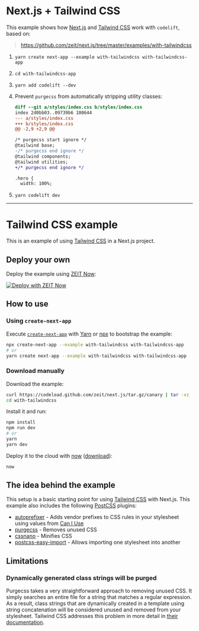 # Next.js + Tailwind CSS

This example shows how [Next.js](https://github.com/zeit/next.js/tree/master) and [Tailwind CSS](https://tailwindcss.com/) work with `codelift`, based on:

> https://github.com/zeit/next.js/tree/master/examples/with-tailwindcss

1. `yarn create next-app --example with-tailwindcss with-tailwindcss-app`
1. `cd with-tailwindcss-app`
1. `yarn add codelift --dev`
1. Prevent `purgecss` from automatically stripping utility classes:

   ```diff
   diff --git a/styles/index.css b/styles/index.css
   index 2d0bb03..09739b6 100644
   --- a/styles/index.css
   +++ b/styles/index.css
   @@ -2,9 +2,9 @@

   /* purgecss start ignore */
   @tailwind base;
   -/* purgecss end ignore */
   @tailwind components;
   @tailwind utilities;
   +/* purgecss end ignore */

   .hero {
     width: 100%;
   ```

1. `yarn codelift dev`

---

# Tailwind CSS example

This is an example of using [Tailwind CSS](https://tailwindcss.com) in a Next.js project.

## Deploy your own

Deploy the example using [ZEIT Now](https://zeit.co/now):

[![Deploy with ZEIT Now](https://zeit.co/button)](https://zeit.co/new/project?template=https://github.com/zeit/next.js/tree/canary/examples/with-tailwindcss)

## How to use

### Using `create-next-app`

Execute [`create-next-app`](https://github.com/zeit/next.js/tree/canary/packages/create-next-app) with [Yarn](https://yarnpkg.com/lang/en/docs/cli/create/) or [npx](https://github.com/zkat/npx#readme) to bootstrap the example:

```bash
npx create-next-app --example with-tailwindcss with-tailwindcss-app
# or
yarn create next-app --example with-tailwindcss with-tailwindcss-app
```

### Download manually

Download the example:

```bash
curl https://codeload.github.com/zeit/next.js/tar.gz/canary | tar -xz --strip=2 next.js-canary/examples/with-tailwindcss
cd with-tailwindcss
```

Install it and run:

```bash
npm install
npm run dev
# or
yarn
yarn dev
```

Deploy it to the cloud with [now](https://zeit.co/now) ([download](https://zeit.co/download)):

```bash
now
```

## The idea behind the example

This setup is a basic starting point for using [Tailwind CSS](https://tailwindcss.com) with Next.js. This example also includes the following [PostCSS](https://github.com/postcss/postcss) plugins:

- [autoprefixer](https://github.com/postcss/autoprefixer) - Adds vendor prefixes to CSS rules in your stylesheet using values from [Can I Use](https://caniuse.com/)
- [purgecss](https://github.com/FullHuman/purgecss) - Removes unused CSS
- [cssnano](https://cssnano.co/) - Minifies CSS
- [postcss-easy-import](https://github.com/TrySound/postcss-easy-import) - Allows importing one stylesheet into another

## Limitations

### Dynamically generated class strings will be purged

Purgecss takes a very straightforward approach to removing unused CSS. It simply searches an entire file for a string that matches a regular expression. As a result, class strings that are dynamically created in a template using string concatenation will be considered unused and removed from your stylesheet. Tailwind CSS addresses this problem in more detail in [their documentation](https://tailwindcss.com/docs/controlling-file-size#writing-purgeable-html).

